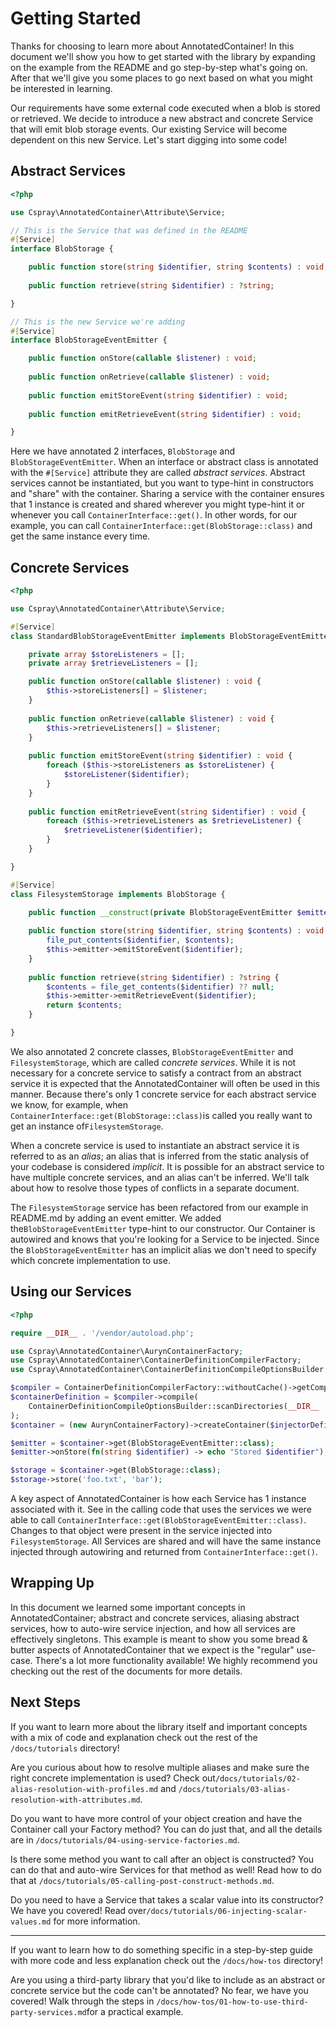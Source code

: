 # Getting Started

Thanks for choosing to learn more about AnnotatedContainer! In this document we'll show you how to get started with the library by expanding on the example from the README and go step-by-step what's going on. After that we'll give you some places to go next based on what you might be interested in learning.

Our requirements have some external code executed when a blob is stored or retrieved. We decide to introduce a new abstract and concrete Service that will emit blob storage events. Our existing Service will become dependent on this new Service. Let's start digging into some code!

## Abstract Services

```php
<?php

use Cspray\AnnotatedContainer\Attribute\Service;

// This is the Service that was defined in the README
#[Service]
interface BlobStorage {

    public function store(string $identifier, string $contents) : void;
    
    public function retrieve(string $identifier) : ?string;

}

// This is the new Service we're adding
#[Service]
interface BlobStorageEventEmitter {

    public function onStore(callable $listener) : void;
    
    public function onRetrieve(callable $listener) : void;
    
    public function emitStoreEvent(string $identifier) : void;
    
    public function emitRetrieveEvent(string $identifier) : void;

}
```

Here we have annotated 2 interfaces, `BlobStorage` and `BlobStorageEventEmitter`. When an interface or abstract class is annotated with the `#[Service]` attribute they are called _abstract services_. Abstract services cannot be instantiated, but you want to type-hint in constructors and "share" with the container. Sharing a service with the container ensures that 1 instance is created and shared wherever you might type-hint it or whenever you call `ContainerInterface::get()`. In other words, for our example, you can call `ContainerInterface::get(BlobStorage::class)` and get the same instance every time.

## Concrete Services

```php
<?php

use Cspray\AnnotatedContainer\Attribute\Service;

#[Service]
class StandardBlobStorageEventEmitter implements BlobStorageEventEmitter {

    private array $storeListeners = [];
    private array $retrieveListeners = [];

    public function onStore(callable $listener) : void {
        $this->storeListeners[] = $listener;
    }
    
    public function onRetrieve(callable $listener) : void {
        $this->retrieveListeners[] = $listener;
    }
    
    public function emitStoreEvent(string $identifier) : void {
        foreach ($this->storeListeners as $storeListener) {
            $storeListener($identifier);
        } 
    }
    
    public function emitRetrieveEvent(string $identifier) : void {
        foreach ($this->retrieveListeners as $retrieveListener) {
            $retrieveListener($identifier);
        }
    }

}

#[Service]
class FilesystemStorage implements BlobStorage {

    public function __construct(private BlobStorageEventEmitter $emitter) {}
    
    public function store(string $identifier, string $contents) : void {
        file_put_contents($identifier, $contents);
        $this->emitter->emitStoreEvent($identifier);
    }
    
    public function retrieve(string $identifier) : ?string {
        $contents = file_get_contents($identifier) ?? null;
        $this->emitter->emitRetrieveEvent($identifier);
        return $contents;
    }

}
```

We also annotated 2 concrete classes, `BlobStorageEventEmitter` and `FilesystemStorage`, which are called _concrete services_. While it is not necessary for a concrete service to satisfy a contract from an abstract service it is expected that the AnnotatedContainer will often be used in this manner. Because there's only 1 concrete service for each abstract service we know, for example, when `ContainerInterface::get(BlobStorage::class)`is called you really want to get an instance of`FilesystemStorage`.

When a concrete service is used to instantiate an abstract service it is referred to as an _alias_; an alias that is inferred from the static analysis of your codebase is considered _implicit_. It is possible for an abstract service to have multiple concrete services, and an alias can't be inferred. We'll talk about how to resolve those types of conflicts in a separate document.

The `FilesystemStorage` service has been refactored from our example in README.md by adding an event emitter. We added the`BlobStorageEventEmitter` type-hint to our constructor. Our Container is autowired and knows that you're looking for a Service to be injected. Since the `BlobStorageEventEmitter` has an implicit alias we don't need to specify which concrete implementation to use.

## Using our Services

```php
<?php

require __DIR__ . '/vendor/autoload.php';

use Cspray\AnnotatedContainer\AurynContainerFactory;
use Cspray\AnnotatedContainer\ContainerDefinitionCompilerFactory;
use Cspray\AnnotatedContainer\ContainerDefinitionCompileOptionsBuilder;

$compiler = ContainerDefinitionCompilerFactory::withoutCache()->getCompiler();
$containerDefinition = $compiler->compile(
    ContainerDefinitionCompileOptionsBuilder::scanDirectories(__DIR__ . '/src')->build()
);
$container = (new AurynContainerFactory)->createContainer($injectorDefinition);

$emitter = $container->get(BlobStorageEventEmitter::class);
$emitter->onStore(fn(string $identifier) -> echo "Stored $identifier");

$storage = $container->get(BlobStorage::class);
$storage->store('foo.txt', 'bar');
```

A key aspect of AnnotatedContainer is how each Service has 1 instance associated with it. See in the calling code that uses the services we were able to call `ContainerInterface::get(BlobStorageEventEmitter::class)`. Changes to that object were present in the service injected into `FilesystemStorage`. All Services are shared and will have the same instance injected through autowiring and returned from `ContainerInterface::get()`.

## Wrapping Up

In this document we learned some important concepts in AnnotatedContainer; abstract and concrete services, aliasing abstract services, how to auto-wire service injection, and how all services are effectively singletons. This example is meant to show you some bread & butter aspects of AnnotatedContainer that we expect is the "regular" use-case. There's a lot more functionality available! We highly recommend you checking out the rest of the documents for more details.

## Next Steps

If you want to learn more about the library itself and important concepts with a mix of code and explanation check out the rest of the `/docs/tutorials` directory!

Are you curious about how to resolve multiple aliases and make sure the right concrete implementation is used? Check out`/docs/tutorials/02-alias-resolution-with-profiles.md` and `/docs/tutorials/03-alias-resolution-with-attributes.md`.

Do you want to have more control of your object creation and have the Container call your Factory method? You can do just that, and all the details are in `/docs/tutorials/04-using-service-factories.md`.

Is there some method you want to call after an object is constructed? You can do that and auto-wire Services for that method as well! Read how to do that at `/docs/tutorials/05-calling-post-construct-methods.md`.

Do you need to have a Service that takes a scalar value into its constructor? We have you covered! Read over`/docs/tutorials/06-injecting-scalar-values.md` for more information.

---

If you want to learn how to do something specific in a step-by-step guide with more code and less explanation check out the `/docs/how-tos` directory!

Are you using a third-party library that you'd like to include as an abstract or concrete service but the code can't be annotated? No fear, we have you covered! Walk through the steps in `/docs/how-tos/01-how-to-use-third-party-services.md`for a practical example.
